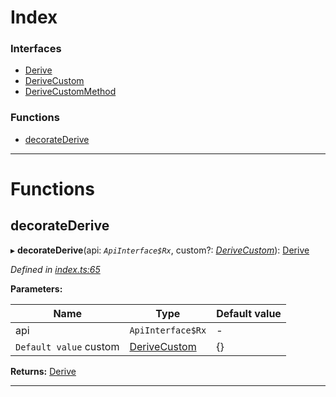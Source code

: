 

# Index

### Interfaces

* [Derive](../interfaces/_index_.derive.md)
* [DeriveCustom](../interfaces/_index_.derivecustom.md)
* [DeriveCustomMethod](../interfaces/_index_.derivecustommethod.md)

### Functions

* [decorateDerive](_index_.md#decoratederive)

---

# Functions

<a id="decoratederive"></a>

##  decorateDerive

▸ **decorateDerive**(api: *`ApiInterface$Rx`*, custom?: *[DeriveCustom](../interfaces/_index_.derivecustom.md)*): [Derive](../interfaces/_index_.derive.md)

*Defined in [index.ts:65](https://github.com/polkadot-js/api/blob/5a4519d/packages/api-derive/src/index.ts#L65)*

**Parameters:**

| Name | Type | Default value |
| ------ | ------ | ------ |
| api | `ApiInterface$Rx` | - |
| `Default value` custom | [DeriveCustom](../interfaces/_index_.derivecustom.md) |  {} |

**Returns:** [Derive](../interfaces/_index_.derive.md)

___

